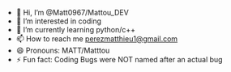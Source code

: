 - 👋 Hi, I’m @Matt0967/Mattou_DEV
- 👀 I’m interested in coding
- 🌱 I’m currently learning python/c++
- 📫 How to reach me perezmatthieu1@gmail.com
- 😄 Pronouns: MATT/Matttou
- ⚡ Fun fact: Coding Bugs were NOT named after an actual bug

<!---
Matt0967/Matt0967 is a ✨ special ✨ repository because its `README.md` (this file) appears on your GitHub profile.
You can click the Preview link to take a look at your changes.
---
